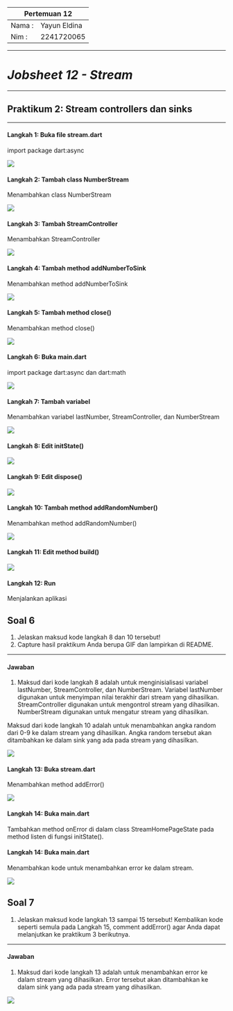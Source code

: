<table>
    <thead>
        <th style="text-align: center;" colspan="2">Pertemuan 12</th>
    </thead>
    <tbody>
        <tr>
            <td>Nama :</td>
            <td>Yayun Eldina</td>
        </tr>
        <tr>
            <td>Nim :</td>
            <td>2241720065</td>
        </tr>
    </tbody>
</table>

**********
# *Jobsheet 12 - Stream*
***********

## **Praktikum 2: Stream controllers dan sinks**

-----

#### **Langkah 1: Buka file stream.dart**
import package dart:async

<img src="img/p2.1.png">

#### **Langkah 2: Tambah class NumberStream**
Menambahkan class NumberStream

<img src="img/p2.2.png">

#### **Langkah 3: Tambah StreamController**
Menambahkan StreamController

<img src="img/p2.3.png">

#### **Langkah 4: Tambah method addNumberToSink**
Menambahkan method addNumberToSink

<img src="img/p2.4.png">

#### **Langkah 5: Tambah method close()**
Menambahkan method close()

<img src="img/p2.5.png">

#### **Langkah 6: Buka main.dart**
import package dart:async dan dart:math

<img src="img/p2.6.png">

#### **Langkah 7: Tambah variabel**
Menambahkan variabel lastNumber, StreamController, dan NumberStream

<img src="img/p2.7.png">

#### **Langkah 8: Edit initState()**

<img src="img/p2.8.png">

#### **Langkah 9: Edit dispose()**

<img src="img/p2.9.png">

#### **Langkah 10: Tambah method addRandomNumber()**
Menambahkan method addRandomNumber()

<img src="img/p2.10.png">

#### **Langkah 11: Edit method build()**

<img src="img/p2.11.png">

#### **Langkah 12: Run**
Menjalankan aplikasi

## **Soal 6**
1. Jelaskan maksud kode langkah 8 dan 10 tersebut!
2. Capture hasil praktikum Anda berupa GIF dan lampirkan di README.

-----

#### **Jawaban**
1. Maksud dari kode langkah 8 adalah untuk menginisialisasi variabel lastNumber, StreamController, dan NumberStream. Variabel lastNumber digunakan untuk menyimpan nilai terakhir dari stream yang dihasilkan. StreamController digunakan untuk mengontrol stream yang dihasilkan. NumberStream digunakan untuk mengatur stream yang dihasilkan.

Maksud dari kode langkah 10 adalah untuk menambahkan angka random dari 0-9 ke dalam stream yang dihasilkan. Angka random tersebut akan ditambahkan ke dalam sink yang ada pada stream yang dihasilkan.

<img src="img/p2.hasil.gif">

#### **Langkah 13: Buka stream.dart**
Menambahkan method addError()

<img src="img/p2.13.png">

#### **Langkah 14: Buka main.dart**
Tambahkan method onError di dalam class StreamHomePageState pada method listen di fungsi initState().

#### **Langkah 14: Buka main.dart**
Menambahkan kode untuk menambahkan error ke dalam stream.

<img src="img/p2.14.png">

## **Soal 7**
1. Jelaskan maksud kode langkah 13 sampai 15 tersebut!
Kembalikan kode seperti semula pada Langkah 15, comment addError() agar Anda dapat melanjutkan ke praktikum 3 berikutnya.

-----

#### **Jawaban**
1. Maksud dari kode langkah 13 adalah untuk menambahkan error ke dalam stream yang dihasilkan. Error tersebut akan ditambahkan ke dalam sink yang ada pada stream yang dihasilkan.

<img src="img/p2.hasil,.gif">